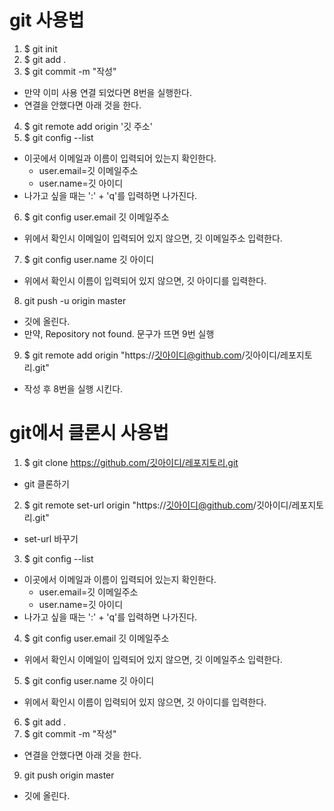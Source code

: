 # git 사용법

1. $ git init
2. $ git add .
3. $ git commit -m "작성"
  - 만약 이미 사용 연결 되었다면 8번을 실행한다.
  - 연결을 안했다면 아래 것을 한다.
4. $ git remote add origin '깃 주소'
5. $ git config --list
  - 이곳에서 이메일과 이름이 입력되어 있는지 확인한다.
    - user.email=깃 이메일주소
    - user.name=깃 아이디
  - 나가고 싶을 때는 ':' + 'q'를 입력하면 나가진다.
6. $ git config user.email 깃 이메일주소
  - 위에서 확인시 이메일이 입력되어 있지 않으면, 깃 이메일주소 입력한다.
7. $ git config user.name 깃 아이디
  - 위에서 확인시 이름이 입력되어 있지 않으면, 깃 아이디를 입력한다.
8. git push -u origin master
  - 깃에 올린다.
  - 만약, Repository not found. 문구가 뜨면 9번 실행
9. $ git remote add origin "https://깃아이디@github.com/깃아이디/레포지토리.git"
  - 작성 후 8번을 실행 시킨다.
  
# git에서 클론시 사용법 
1. $ git clone https://github.com/깃아이디/레포지토리.git
  - git 클론하기
2. $ git remote set-url origin "https://깃아이디@github.com/깃아이디/레포지토리.git" 
  - set-url 바꾸기
3. $ git config --list
  - 이곳에서 이메일과 이름이 입력되어 있는지 확인한다.
    - user.email=깃 이메일주소
    - user.name=깃 아이디
  - 나가고 싶을 때는 ':' + 'q'를 입력하면 나가진다.
4. $ git config user.email 깃 이메일주소
  - 위에서 확인시 이메일이 입력되어 있지 않으면, 깃 이메일주소 입력한다.
5. $ git config user.name 깃 아이디
  - 위에서 확인시 이름이 입력되어 있지 않으면, 깃 아이디를 입력한다.
6. $ git add .
7. $ git commit -m "작성"
  - 연결을 안했다면 아래 것을 한다.
9. git push origin master
  - 깃에 올린다.
